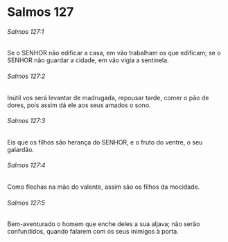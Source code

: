 # Salmos 127

###### Salmos 127:1

Se o SENHOR não edificar a casa, em vão trabalham os que edificam; se o SENHOR não guardar a cidade, em vão vigia a sentinela.

###### Salmos 127:2

Inútil vos será levantar de madrugada, repousar tarde, comer o pão de dores, pois assim dá ele aos seus amados o sono.

###### Salmos 127:3

Eis que os filhos são herança do SENHOR, e o fruto do ventre, o seu galardão.

###### Salmos 127:4

Como flechas na mão do valente, assim são os filhos da mocidade.

###### Salmos 127:5

Bem-aventurado o homem que enche deles a sua aljava; não serão confundidos, quando falarem com os seus inimigos à porta.

